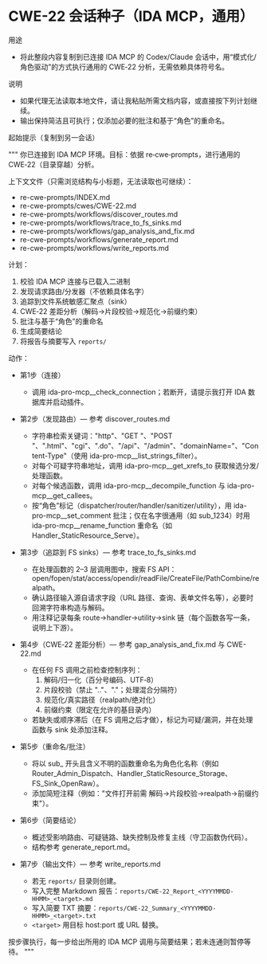 # CWE-22 会话种子（IDA MCP，通用）

用途
- 将此整段内容复制到已连接 IDA MCP 的 Codex/Claude 会话中，用“模式化/角色驱动”的方式执行通用的 CWE‑22 分析，无需依赖具体符号名。

说明
- 如果代理无法读取本地文件，请让我粘贴所需文档内容，或直接按下列计划继续。
- 输出保持简洁且可执行；仅添加必要的批注和基于“角色”的重命名。

起始提示（复制到另一会话）

"""
你已连接到 IDA MCP 环境。目标：依据 re‑cwe‑prompts，进行通用的 CWE‑22（目录穿越）分析。

上下文文件（只需浏览结构与小标题，无法读取也可继续）：
- re-cwe-prompts/INDEX.md
- re-cwe-prompts/cwes/CWE-22.md
- re-cwe-prompts/workflows/discover_routes.md
- re-cwe-prompts/workflows/trace_to_fs_sinks.md
- re-cwe-prompts/workflows/gap_analysis_and_fix.md
- re-cwe-prompts/workflows/generate_report.md
- re-cwe-prompts/workflows/write_reports.md

计划：
1) 校验 IDA MCP 连接与已载入二进制
2) 发现请求路由/分发器（不依赖具体名字）
3) 追踪到文件系统敏感汇聚点（sink）
4) CWE‑22 差距分析（解码→片段校验→规范化→前缀约束）
5) 批注与基于“角色”的重命名
6) 生成简要结论
7) 将报告与摘要写入 `reports/`

动作：
- 第1步（连接）
  - 调用 ida-pro-mcp__check_connection；若断开，请提示我打开 IDA 数据库并启动插件。

- 第2步（发现路由）— 参考 discover_routes.md
  - 字符串检索关键词："http"、"GET "、"POST "、".html"、"cgi"、".do"、"/api"、"/admin"、"domainName="、"Content-Type"（使用 ida-pro-mcp__list_strings_filter）。
  - 对每个可疑字符串地址，调用 ida-pro-mcp__get_xrefs_to 获取候选分发/处理函数。
  - 对每个候选函数，调用 ida-pro-mcp__decompile_function 与 ida-pro-mcp__get_callees。
  - 按“角色”标记（dispatcher/router/handler/sanitizer/utility），用 ida-pro-mcp__set_comment 批注；仅在名字很通用（如 sub_1234）时用 ida-pro-mcp__rename_function 重命名（如 Handler_StaticResource_Serve）。

- 第3步（追踪到 FS sinks）— 参考 trace_to_fs_sinks.md
  - 在处理函数的 2–3 层调用图中，搜索 FS API：open/fopen/stat/access/opendir/readFile/CreateFile/PathCombine/realpath。
  - 确认路径输入源自请求字段（URL 路径、查询、表单文件名等），必要时回溯字符串构造与解码。
  - 用注释记录每条 route→handler→utility→sink 链（每个函数各写一条，说明上下游）。

- 第4步（CWE‑22 差距分析）— 参考 gap_analysis_and_fix.md 与 CWE-22.md
  - 在任何 FS 调用之前检查控制序列：
    1) 解码/归一化（百分号编码、UTF‑8）
    2) 片段校验（禁止 ".."、"."；处理混合分隔符）
    3) 规范化/真实路径（realpath/绝对化）
    4) 前缀约束（限定在允许的基目录内）
  - 若缺失或顺序滞后（在 FS 调用之后才做），标记为可疑/漏洞，并在处理函数与 sink 处添加注释。

- 第5步（重命名/批注）
  - 将以 sub_ 开头且含义不明的函数重命名为角色化名称（例如 Router_Admin_Dispatch、Handler_StaticResource_Storage、FS_Sink_OpenRaw）。
  - 添加简短注释（例如："文件打开前需 解码→片段校验→realpath→前缀约束"）。

- 第6步（简要结论）
  - 概述受影响路由、可疑链路、缺失控制及修复主线（守卫函数伪代码）。
  - 结构参考 generate_report.md。

- 第7步（输出文件）— 参考 write_reports.md
  - 若无 `reports/` 目录则创建。
  - 写入完整 Markdown 报告：`reports/CWE-22_Report_<YYYYMMDD-HHMM>_<target>.md`
  - 写入简要 TXT 摘要：`reports/CWE-22_Summary_<YYYYMMDD-HHMM>_<target>.txt`
  - `<target>` 用目标 host:port 或 URL 替换。

按步骤执行，每一步给出所用的 IDA MCP 调用与简要结果；若未连通则暂停等待。
"""

